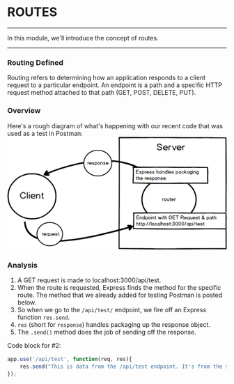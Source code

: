 # ROUTES
---
In this module, we'll introduce the concept of routes. 

<hr >

### Routing Defined
Routing refers to determining how an application responds to a client request to a particular endpoint. An endpoint is a path and a specific HTTP request method attached to that path (GET, POST, DELETE, PUT).


### Overview
Here's a rough diagram of what's happening with our recent code that was used as a test in Postman:
![screenshot](assets/01-router-endpoint-diagram.png)

### Analysis
1. A GET request is made to localhost:3000/api/test.
2. When the route is requested, Express finds the method for the specific route. The method that we already added for testing Postman is posted below.
3. So when we go to the `/api/test/` endpoint, we fire off an Express function `res.send`.
4. `res` (short for `response`) handles packaging up the response object.
5. The `.send()` method does the job of sending off the response.

Code block for #2: <br>
```js
app.use('/api/test', function(req, res){
	res.send("This is data from the /api/test endpoint. It's from the server.");
});
```